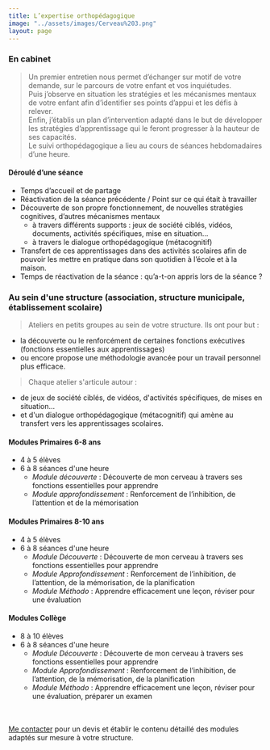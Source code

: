 ```yaml
---
title: L’expertise orthopédagogique
image: "../assets/images/Cerveau%203.png"
layout: page
---
```

### En cabinet
>Un premier entretien nous permet d’échanger sur motif de votre demande, sur le parcours
de votre enfant et vos inquiétudes.<br>
>Puis j’observe en situation les stratégies et les mécanismes mentaux de votre
enfant afin d’identifier ses points d’appui et les défis à relever.<br>
>Enfin, j’établis un plan d’intervention adapté dans le but de développer les
stratégies d’apprentissage qui le feront progresser à la hauteur de ses capacités.<br>
Le suivi orthopédagogique a lieu au cours de séances hebdomadaires d’une heure.

#### Déroulé d’une séance
* Temps d’accueil et de partage
* Réactivation de la séance précédente / Point sur ce qui était à travailler
* Découverte de son propre fonctionnement, de nouvelles stratégies cognitives, d’autres mécanismes mentaux<br>
    * à travers différents supports : jeux de société ciblés, vidéos, documents, activités spécifiques, mise en situation…
    * à travers le dialogue orthopédagogique (métacognitif)
* Transfert de ces apprentissages dans des activités scolaires afin de pouvoir les mettre en pratique dans son quotidien à l’école et à la maison.
* Temps de réactivation de la séance : qu’a-t-on appris lors de la séance ?

### Au sein d'une structure (association, structure municipale, établissement scolaire)
>Ateliers en petits groupes au sein de votre structure. Ils ont pour but : 
* la découverte ou le renforcément de certaines fonctions exécutives (fonctions essentielles aux apprentissages) 
* ou encore propose une méthodologie avancée pour un travail personnel plus efficace. 
>
>Chaque atelier s'articule autour :
* de jeux de société ciblés, de vidéos, d'activités spécifiques, de mises en situation... 
* et d'un dialogue orthopédagogique (métacognitif) qui amène au transfert vers les apprentissages scolaires.

#### Modules Primaires 6-8 ans
* 4 à 5 élèves
* 6 à 8 séances d'une heure<br>
    * _Module découverte_ : Découverte de mon cerveau à travers ses fonctions essentielles pour apprendre
    * _Module approfondissement_ : Renforcement de l’inhibition, de l’attention et de la mémorisation


#### Modules Primaires 8-10 ans
* 4 à 5 élèves
* 6 à 8 séances d'une heure<br>
    * _Module Découverte_ : Découverte de mon cerveau à travers ses fonctions essentielles pour apprendre
    * _Module Approfondissement_ : Renforcement de l’inhibition, de l’attention, de la mémorisation, de la planification
    * _Module Méthodo_ : Apprendre efficacement une leçon, réviser pour une évaluation


#### Modules Collège
* 8 à 10 élèves
* 6 à 8 séances d'une heure<br>
    * _Module Découverte_ : Découverte de mon cerveau à travers ses fonctions essentielles pour apprendre
    * _Module Approfondissement_ : Renforcement de l’inhibition, de l’attention, de la mémorisation, de la planification
    * _Module Méthodo_ : Apprendre efficacement une leçon, réviser pour une évaluation, préparer un examen
    <br>
    <br>


[Me contacter]({{site.url}}{{site.baseurl}}/#contact) pour un devis et établir le contenu détaillé des modules adaptés sur mesure à votre structure.